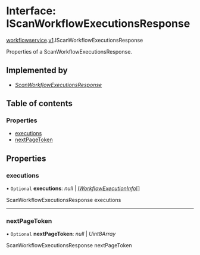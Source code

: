 # Interface: IScanWorkflowExecutionsResponse

[workflowservice](../modules/proto.temporal.api.workflowservice.md).[v1](../modules/proto.temporal.api.workflowservice.v1.md).IScanWorkflowExecutionsResponse

Properties of a ScanWorkflowExecutionsResponse.

## Implemented by

* [*ScanWorkflowExecutionsResponse*](../classes/proto.temporal.api.workflowservice.v1.scanworkflowexecutionsresponse.md)

## Table of contents

### Properties

- [executions](proto.temporal.api.workflowservice.v1.iscanworkflowexecutionsresponse.md#executions)
- [nextPageToken](proto.temporal.api.workflowservice.v1.iscanworkflowexecutionsresponse.md#nextpagetoken)

## Properties

### executions

• `Optional` **executions**: *null* \| [*IWorkflowExecutionInfo*](proto.temporal.api.workflow.v1.iworkflowexecutioninfo.md)[]

ScanWorkflowExecutionsResponse executions

___

### nextPageToken

• `Optional` **nextPageToken**: *null* \| *Uint8Array*

ScanWorkflowExecutionsResponse nextPageToken
